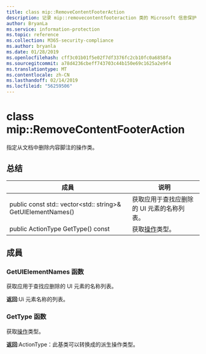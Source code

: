 ```yaml
---
title: class mip::RemoveContentFooterAction
description: 记录 mip::removecontentfooteraction 类的 Microsoft 信息保护 (MIP) SDK。
author: BryanLa
ms.service: information-protection
ms.topic: reference
ms.collection: M365-security-compliance
ms.author: bryanla
ms.date: 01/28/2019
ms.openlocfilehash: cff3c01b01f5e02f7df3376fc2cb10fc0a6858fa
ms.sourcegitcommit: a78d4236cbeff743703c44b150e69c1625a2e9f4
ms.translationtype: MT
ms.contentlocale: zh-CN
ms.lasthandoff: 02/14/2019
ms.locfileid: "56259506"
---
```

# <a name="class-mipremovecontentfooteraction"></a>class mip::RemoveContentFooterAction 
指定从文档中删除内容脚注的操作类。
  
## <a name="summary"></a>总结
 成員                        | 说明                                
--------------------------------|---------------------------------------------
public const std:: vector\<std:: string\>& GetUIElementNames()  |  获取应用于查找应删除的 UI 元素的名称列表。
public ActionType GetType() const  |  获取[操作](class_mip_action.md)类型。
  
## <a name="members"></a>成員
  
### <a name="getuielementnames-function"></a>GetUIElementNames 函数
获取应用于查找应删除的 UI 元素的名称列表。

  
**返回**:Ui 元素名称的列表。
  
### <a name="gettype-function"></a>GetType 函数
获取[操作](class_mip_action.md)类型。

  
**返回**:ActionType：此基类可以转换成的派生操作类型。
